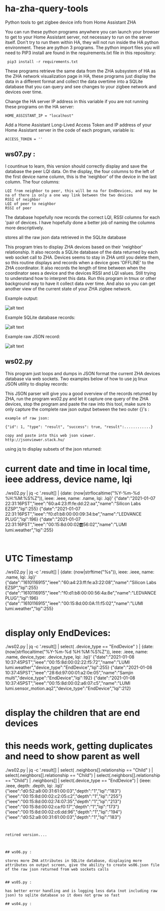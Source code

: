 # ha-zha-query-tools
Python tools to get zigbee device info from Home Assistant ZHA

You can run these python programs anywhere you can launch your browser to get to your Home Assistant server, not necessary to run on the server itself. Don't try to run them within HA, they will not run inside the HA python environment. These are python 3 programs. The python import files you will need to PIP3 install are found in the requirements.txt file in this repository:

```
 pip3 install -r requirements.txt
 ```

These programs retrieve the same data from the ZHA subsystem of HA as the ZHA network visualization page in HA, these programs just display the data in a different format and collect the data overtime into a SQLite database that you can query and see changes to your zigbee network and devices over time.

Change the HA server IP address in this variable if you are not running these programs on the HA server:
```
HOME_ASSISTANT_IP = "localhost"
```
Add a Home Assistant Long-Lived Access Token and IP address of your Home Assistant server in the code of each program, variable is:
```
ACCESS_TOKEN = ''
```

## ws07.py :

I countinue to learn, this version should correctly display and save the database the peer LQI data. On the display, the four columns to the left of the first device name column, this is the 'neighbor' of the device in the last column. The four columns:
```
LQI from neighbor to peer, this will be na for EndDevices, and may be na of there is only a one way link between the two devices
RSSI of neighbor
LQI of peer to neighbor
RSSI of peer
```

The database hopefully now records the correct LQI, RSSI columns for each 'pair of devices. I have hopefully done a better job of naming the columns more descriptively.

stores all the raw json data retrieved in the SQLite database

This program tries to display ZHA devices based on their 'neighbor' relationship. It also records a SQLite database of the data returned by each web socket call to ZHA. Devices seems to stay in ZHA until you delete them, so this routine displays and records when a device goes 'OFFLINE' to the ZHA coordinator. It also records the length of time between when the coordinator sees a device and the devices RSSI and LQI values. Still trying to understand how to interpret this data.
Run this program in tmux or other background way to have it collect data over time. And also so you can get another view of the current state of your ZHA zigbee network.


Example output:

![alt text](https://github.com/deepcoder/ha-zha-query-tools/blob/main/ws07-display.png?raw=true)

Example SQLite database records:

![alt text](https://github.com/deepcoder/ha-zha-query-tools/blob/main/ws07-database.png?raw=true)

Example raw JSON record:

![alt text](https://github.com/deepcoder/ha-zha-query-tools/blob/main/ws06-json.png?raw=true)

## ws02.py

This program just loops and dumps in JSON format the current ZHA devices database via web sockets. Two examples below of how to use jq linux JSON utility to display records:

This JSON parser will give you a good overview of the records returned by ZHA, run the program ws02.py and let it capture one query of the ZHA devices, stop the program and paste the raw into this tool, make sure to only capture the complete raw json output between the two outer {}'s :

```
example of raw json:

{"id": 1, "type": "result", "success": true, "result":............}

copy and paste into this web json viewer.
http://jsonviewer.stack.hu/

```

using jq to display subsets of the json returned:

# current date and time in local time, ieee address, device name, lqi
./ws02.py | jq -c '.result[] | {date: (now|strflocaltime("%Y-%m-%d %H:%M:%S%Z")), ieee: .ieee, name: .name, lqi: .lqi}'
{"date":"2021-01-07 22:31:16PST","ieee":"60:a4:23:ff:fe:dd:22:aa","name":"Silicon Labs EZSP","lqi":255}
{"date":"2021-01-07 22:31:16PST","ieee":"f0:d1:b8:00:00:09:34:be","name":"LEDVANCE PLUG","lqi":196}
{"date":"2021-01-07 22:31:16PST","ieee":"00:15:8d:00:02:ab:56:02","name":"LUMI lumi.weather","lqi":255}
```


```
# UTC Timestamp
./ws02.py | jq -c '.result[] | {date: (now|strftime("%s")), ieee: .ieee, name: .name, lqi: .lqi}'
{"date":"1610116915","ieee":"60:a4:23:ff:fe:a3:22:08","name":"Silicon Labs EZSP","lqi":255}
{"date":"1610116915","ieee":"f0:d1:b8:00:00:56:4a:8e","name":"LEDVANCE PLUG","lqi":196}
{"date":"1610116915","ieee":"00:15:8d:00:0A:11:f5:02","name":"LUMI lumi.weather","lqi":255}
```

```
# display only EndDevices:
./ws02.py | jq -c '.result[]  | select( .device_type == "EndDevice" )  | {date: (now|strflocaltime("%Y-%m-%d %H:%M:%S%Z")), ieee: .ieee, name: .name, device_type: .device_type, lqi: .lqi}'
{"date":"2021-01-08 10:37:45PST","ieee":"00:15:8d:00:02:22:f5:72","name":"LUMI lumi.weather","device_type":"EndDevice","lqi":255}
{"date":"2021-01-08 10:37:45PST","ieee":"28:6d:97:00:01:a2:0e:05","name":"Samjin multi","device_type":"EndDevice","lqi":192}
{"date":"2021-01-08 10:37:45PST","ieee":"00:15:8d:00:02:a6:07:c5","name":"LUMI lumi.sensor_motion.aq2","device_type":"EndDevice","lqi":212}
```

```
# display the children that are end devices
# this needs work, getting duplicates and need to show parent as well
./ws02.py | jq -c '.result[]  |
select( .neighbors[].relationship == "Child" )  |
select(.neighbors[].relationship == "Child") |
select(.neighbors[].relationship == "Child") | .neighbors[] | select(.device_type == "EndDevice") | {ieee: .ieee, depth: .depth, lqi: .lqi}'
{"ieee":"d0:52:a8:00:31:61:00:03","depth":"1","lqi":"183"}
{"ieee":"00:15:8d:00:02:c2:05:c2","depth":"1","lqi":"255"}
{"ieee":"00:15:8d:00:02:74:07:35","depth":"1","lqi":"213"}
{"ieee":"00:15:8d:00:02:ca:f0:17","depth":"1","lqi":"173"}
{"ieee":"00:15:8d:00:02:c6:dd:96","depth":"1","lqi":"194"}
{"ieee":"d0:52:a8:00:31:61:00:03","depth":"1","lqi":"183"}

```


retired version....



## ws06.py :

stores more ZHA attributes in SQLite database, displaying more attributes on output screen, give the ability to create ws06.json file of the raw json returned from web sockets calls


## ws05.py :

has better error handling and is logging less data (not including raw json) to sqlite database so it does not grow so fast

## ws04.py :



